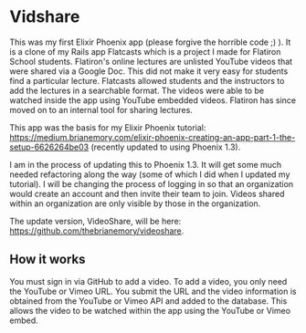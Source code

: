 # Vidshare

This was my first Elixir Phoenix app (please forgive the horrible code ;) ). It is a clone of my Rails app Flatcasts which is a project I made for Flatiron School students. Flatiron's online lectures are unlisted YouTube videos that were shared via a Google Doc. This did not make it very easy for students find a particular lecture. Flatcasts allowed students and the instructors to add the lectures in a searchable format. The videos were able to be watched inside the app using YouTube embedded videos. Flatiron has since moved on to an internal tool for sharing lectures.

This app was the basis for my Elixir Phoenix tutorial: https://medium.brianemory.com/elixir-phoenix-creating-an-app-part-1-the-setup-6626264be03 (recently updated to using Phoenix 1.3).

I am in the process of updating this to Phoenix 1.3. It will get some much
needed refactoring along the way (some of which I did when I updated my
tutorial). I will be changing the process of logging in so that an organization
would create an account and then invite their team to join. Videos shared
within an organization are only visible by those in the organization.

The update version, VideoShare, will be here:
https://github.com/thebrianemory/videoshare.

## How it works

You must sign in via GitHub to add a video. To add a video, you only need the YouTube or Vimeo URL. You submit the URL and the video information is obtained from the YouTube or Vimeo API and added to the database. This allows the video to be watched within the app using the YouTube or Vimeo embed.

